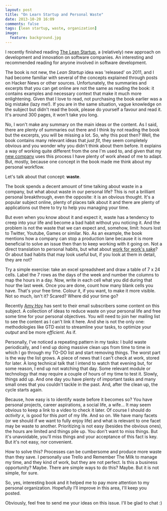 ```yaml
---
layout: post
title: "On Learn Startup and Personal Waste"
date: 2013-10-20 16:09
comments: false
tags: [lean startup, waste, organization]
image:
  feature: background.jpg
---
```

I recently finished reading [The Lean Startup](http://theleanstartup.com/), a (relatively) new approach on development and innovation on software companies. An interesting and recommended reading for anyone involved in software development.<!-- more -->

The book is not new, the *Lean Startup* idea was 'released' on 2011, and I had become familiar with several of the concepts explained through posts on Hacker News or other sources. Unfortunately, the summaries and excerpts that you can get online are not the same as reading the book: it contains examples and necessary context that make it much more enlightening. Given that I love to read, not purchasing the book earlier was a big mistake (lazy me!). If you are in the same situation, vague knowledge on the subject but didn't read the book, please do yourself a favour and read it. It's around 300 pages, it won't take you long.

No, I won't make any summary on the main ideas or the content. As I said, there are plenty of summaries out there and I think by not reading the book but the excerpts, you will be missing a lot. So, why this post then? Well, the book contains many relevant ideas that *just fit*, they seem completely obvious and you wonder why you didn't think about them before. It explains a way of working quite different from the one I'm used to, and given that my [new company](www.gumtree.com) uses this process I have plenty of work ahead of me to adapt. But, mostly, because one concept in the book made me think about my personal workflow.

Let's talk about that concept: **waste**. 

The book spends a decent amount of time talking about waste in a company, but what about waste in our personal life? This is not a brilliant personal breakthrough, even the opposite: it is an obvious thought. It's a popular subject online, plenty of places talk about it and there are plenty of applications out there to try to help you managing your time.

But even when you know about it and expect it, waste has a tendency to creep into your life and become a bad habit without you noticing it. And the problem is not the waste that we can expect and, somehow, limit: hours lost to Twitter, Youtube, Games or similar. No. As an example, the book mentions how a company can stop a production lane because it is more beneficial to solve an issue then than to keep working with it going on. Not a direct translation to personal habits, but what about [work for work's sake](http://www.lifestyleupdated.com/2013/08/05/eliminating-w4w-work-for-works-sake-and-an-announcement/)? Or about bad habits that may look useful but, if you look at them in detail, they are not?

Try a simple exercise: take an excel spreadsheet and draw a table of 7 x 24 cells. Label the 7 rows as the days of the week and number the columns to map the hours in a day. Now, write in each cell  what you did during that hour the last week. Once you are done, count how many blank cells you have. That's your free time. Colour it, if you want, to make it more visible. Not so much, isn't it? Scared? Where did your time go? 

Recently [Amy Hoy](http://unicornfree.com/) has sent to their email subscribers some content on this subject. A collection of ideas to reduce waste on your personal life and free some time for your personal objectives. You will need to join her mailing list to see the content as I can't link it here. And she is not the only one: methodologies like GTD exist to streamline your tasks, to optimize your *output* and be more *efficient*. As if.

Personally, I've noticed a repeating pattern in my tasks: I build waste periodically, and I end up doing massive clean ups from time to time in which I go through my TO-DO list and start removing things. The worst part is the way the list grows. A piece of news that I can't check at work, stored for later. A long technical talk that I intend to watch that evening but, for some reason, I end up not watching that day. Some relevant module or technology that may require a couple of hours of my time to test it. Slowly, things add up. And one day you have plenty of important tasks and many small ones that you couldn't tackle in the past. And, after the clean up, the cycle starts again.

Because, how easy is to identify waste before it becomes so? You have personal projects, career aspirations, a social life, a wife... It may seem obvious to keep a link to a video to check it later. Of course I should do *activity x*, is good for this *part* of my life. And so on. We have many facets (or we should if we want to fully enjoy life) and what is relevant to one facet may be waste to another. Prioritizing is not easy (besides the obvious ones), the hours are limited and things pile up. You don't want to miss things. But it's unavoidable, you'll miss things and your acceptance of this fact is key. But it's not easy, nor convenient.

How to solve this? Processes can be cumbersome and produce more waste than they save. I personally use Trello and Remember The Milk to manage my time, and they kind of work, but they are not perfect. Is this a business opportunity? Maybe. There are simple ways to do this? Maybe. But it is not simple, for sure.

So, yes, interesting book and it helped me to pay more attention to my personal organization. Hopefully I'll improve in this area, I'll keep you posted.

Obviously, feel free to send me your ideas on this issue. I'll be glad to chat :)


